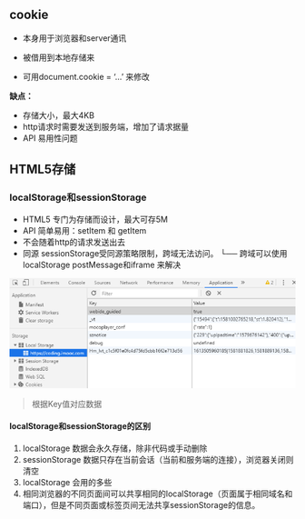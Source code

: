 ## cookie

- 本身用于浏览器和server通讯

- 被借用到本地存储来
- 可用document.cookie = ‘...’ 来修改

**缺点：**

- 存储大小，最大4KB
- http请求时需要发送到服务端，增加了请求据量
- API 易用性问题

## HTML5存储

### localStorage和sessionStorage

- HTML5 专门为存储而设计，最大可存5M
- API 简单易用：setItem 和 getItem
- 不会随着http的请求发送出去
- 同源 sessionStorage受同源策略限制，跨域无法访问。
  └── 跨域可以使用localStorage postMessage和iframe 来解决

![image-20200218060149730](res/image-20200218060149730.png)

> 根据Key值对应数据

#### localStorage和sessionStorage的区别

1. localStorage 数据会永久存储，除非代码或手动删除
2. sessionStorage 数据只存在当前会话（当前和服务端的连接），浏览器关闭则清空
3. localStorage 会用的多些
4. 相同浏览器的不同页面间可以共享相同的localStorage（页面属于相同域名和端口），但是不同页面或标签页间无法共享sessionStorage的信息。